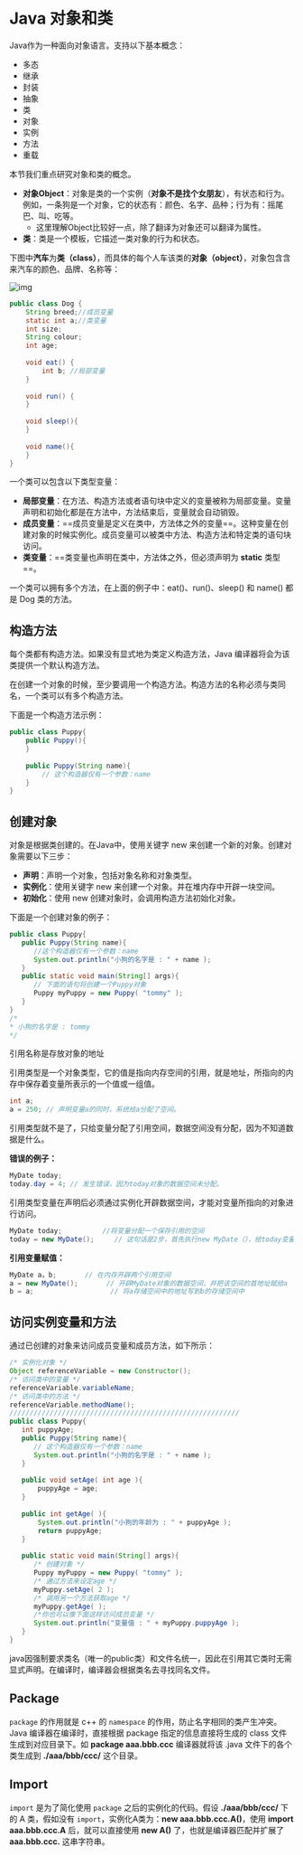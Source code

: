 # Java 对象和类

Java作为一种面向对象语言。支持以下基本概念：

- 多态
- 继承
- 封装
- 抽象
- 类
- 对象
- 实例
- 方法
- 重载

本节我们重点研究对象和类的概念。

- **对象Object**：对象是类的一个实例（**对象不是找个女朋友**），有状态和行为。例如，一条狗是一个对象，它的状态有：颜色、名字、品种；行为有：摇尾巴、叫、吃等。
  - 这里理解Object比较好一点，除了翻译为对象还可以翻译为属性。
- **类**：类是一个模板，它描述一类对象的行为和状态。

下图中**汽车**为**类（class）**，而具体的每个人车该类的**对象（object）**，对象包含含来汽车的颜色、品牌、名称等：

![img](https://picgo-w.oss-cn-chengdu.aliyuncs.com/img/class-object2020-10-27.png)

```java
public class Dog {
    String breed;//成员变量
    static int a;//类变量
    int size;
    String colour;
    int age;
 
    void eat() {
        int b; //局部变量
    }
 
    void run() {
    }
 
    void sleep(){
    }
 
    void name(){
    }
}
```



一个类可以包含以下类型变量：

- **局部变量**：在方法、构造方法或者语句块中定义的变量被称为局部变量。变量声明和初始化都是在方法中，方法结束后，变量就会自动销毁。
- **成员变量**：==成员变量是定义在类中，方法体之外的变量==。这种变量在创建对象的时候实例化。成员变量可以被类中方法、构造方法和特定类的语句块访问。
- **类变量**：==类变量也声明在类中，方法体之外，但必须声明为 **static** 类型==。

一个类可以拥有多个方法，在上面的例子中：eat()、run()、sleep() 和 name() 都是 Dog 类的方法。

## 构造方法

每个类都有构造方法。如果没有显式地为类定义构造方法，Java 编译器将会为该类提供一个默认构造方法。

在创建一个对象的时候，至少要调用一个构造方法。构造方法的名称必须与类同名，一个类可以有多个构造方法。

下面是一个构造方法示例：

```java
public class Puppy{
    public Puppy(){
    }
 
    public Puppy(String name){
        // 这个构造器仅有一个参数：name
    }
}
```

## 创建对象

对象是根据类创建的。在Java中，使用关键字 new 来创建一个新的对象。创建对象需要以下三步：

- **声明**：声明一个对象，包括对象名称和对象类型。
- **实例化**：使用关键字 new 来创建一个对象。并在堆内存中开辟一块空间。
- **初始化**：使用 new 创建对象时，会调用构造方法初始化对象。

下面是一个创建对象的例子：

```java
public class Puppy{
   public Puppy(String name){
      //这个构造器仅有一个参数：name
      System.out.println("小狗的名字是 : " + name ); 
   }
   public static void main(String[] args){
      // 下面的语句将创建一个Puppy对象
      Puppy myPuppy = new Puppy( "tommy" );
   }
}
/*
* 小狗的名字是 : tommy
*/
```

引用名称是存放对象的地址

引用类型是一个对象类型，它的值是指向内存空间的引用，就是地址，所指向的内存中保存着变量所表示的一个值或一组值。

```java
int a;
a = 250; // 声明变量a的同时，系统给a分配了空间。
```

引用类型就不是了，只给变量分配了引用空间，数据空间没有分配，因为不知道数据是什么。

**错误的例子：**

```java
MyDate today;
today.day = 4; // 发生错误，因为today对象的数据空间未分配。
```

引用类型变量在声明后必须通过实例化开辟数据空间，才能对变量所指向的对象进行访问。

```Java
MyDate today;          //将变量分配一个保存引用的空间
today = new MyDate();     // 这句话是2步，首先执行new MyDate（），给today变量开辟数据空间，然后再执行赋值操作
```

**引用变量赋值：**

```JAVA
MyDate a，b;       // 在内存开辟两个引用空间
a = new MyDate();       // 开辟MyDate对象的数据空间，并把该空间的首地址赋给a
b = a;                   // 将a存储空间中的地址写到b的存储空间中
```



## 访问实例变量和方法

通过已创建的对象来访问成员变量和成员方法，如下所示：

```java
/* 实例化对象 */
Object referenceVariable = new Constructor();
/* 访问类中的变量 */
referenceVariable.variableName;
/* 访问类中的方法 */
referenceVariable.methodName();
/////////////////////////////////////////////////////////
public class Puppy{
   int puppyAge;
   public Puppy(String name){
      // 这个构造器仅有一个参数：name
      System.out.println("小狗的名字是 : " + name ); 
   }
 
   public void setAge( int age ){
       puppyAge = age;
   }
 
   public int getAge( ){
       System.out.println("小狗的年龄为 : " + puppyAge ); 
       return puppyAge;
   }
 
   public static void main(String[] args){
      /* 创建对象 */
      Puppy myPuppy = new Puppy( "tommy" );
      /* 通过方法来设定age */
      myPuppy.setAge( 2 );
      /* 调用另一个方法获取age */
      myPuppy.getAge( );
      /*你也可以像下面这样访问成员变量 */
      System.out.println("变量值 : " + myPuppy.puppyAge ); 
   }
}
```

java因强制要求类名（唯一的public类）和文件名统一，因此在引用其它类时无需显式声明。在编译时，编译器会根据类名去寻找同名文件。

## Package

`package` 的作用就是 c++ 的 `namespace` 的作用，防止名字相同的类产生冲突。Java 编译器在编译时，直接根据 package 指定的信息直接将生成的 class 文件生成到对应目录下。如 **package aaa.bbb.ccc** 编译器就将该 .java 文件下的各个类生成到 **./aaa/bbb/ccc/** 这个目录。

## Import

`import` 是为了简化使用 `package` 之后的实例化的代码。假设 **./aaa/bbb/ccc/** 下的 A 类，假如没有 `import`，实例化A类为：**new aaa.bbb.ccc.A()**，使用 **import aaa.bbb.ccc.A** 后，就可以直接使用 **new A()** 了，也就是编译器匹配并扩展了 **aaa.bbb.ccc.** 这串字符串。

